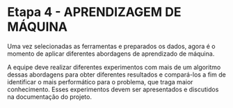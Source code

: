 # Etapa 4 - APRENDIZAGEM DE MÁQUINA

Uma vez selecionadas as ferramentas e preparados os dados, agora é o momento de aplicar diferentes abordagens de aprendizado de máquina.

A equipe deve realizar diferentes experimentos com mais de um algoritmo dessas abordagens para obter diferentes resultados e compará-los a fim de identificar o mais performático para o problema, que traga maior conhecimento. Esses experimentos devem ser apresentados e discutidos na documentação do projeto.
